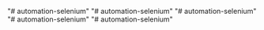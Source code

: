 "# automation-selenium" 
"# automation-selenium" 
"# automation-selenium" 
"# automation-selenium" 
"# automation-selenium" 

